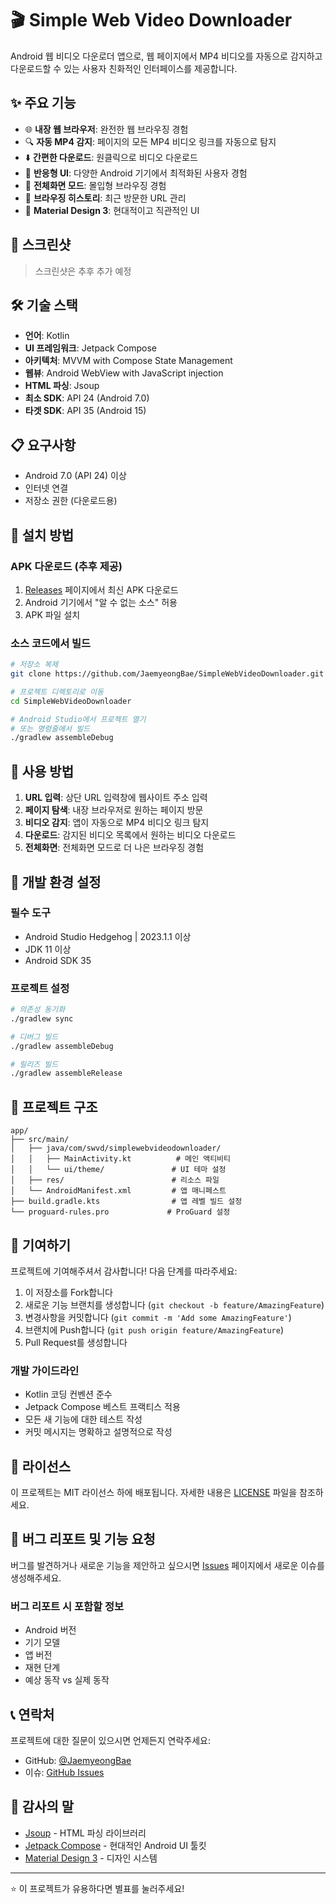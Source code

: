 # 🎬 Simple Web Video Downloader

Android 웹 비디오 다운로더 앱으로, 웹 페이지에서 MP4 비디오를 자동으로 감지하고 다운로드할 수 있는 사용자 친화적인 인터페이스를 제공합니다.

## ✨ 주요 기능

- 🌐 **내장 웹 브라우저**: 완전한 웹 브라우징 경험
- 🔍 **자동 MP4 감지**: 페이지의 모든 MP4 비디오 링크를 자동으로 탐지
- ⬇️ **간편한 다운로드**: 원클릭으로 비디오 다운로드
- 📱 **반응형 UI**: 다양한 Android 기기에서 최적화된 사용자 경험
- 🎯 **전체화면 모드**: 몰입형 브라우징 경험
- 📜 **브라우징 히스토리**: 최근 방문한 URL 관리
- 🎨 **Material Design 3**: 현대적이고 직관적인 UI

## 📱 스크린샷

> 스크린샷은 추후 추가 예정

## 🛠️ 기술 스택

- **언어**: Kotlin
- **UI 프레임워크**: Jetpack Compose
- **아키텍처**: MVVM with Compose State Management
- **웹뷰**: Android WebView with JavaScript injection
- **HTML 파싱**: Jsoup
- **최소 SDK**: API 24 (Android 7.0)
- **타겟 SDK**: API 35 (Android 15)

## 📋 요구사항

- Android 7.0 (API 24) 이상
- 인터넷 연결
- 저장소 권한 (다운로드용)

## 🚀 설치 방법

### APK 다운로드 (추후 제공)
1. [Releases](https://github.com/JaemyeongBae/SimpleWebVideoDownloader/releases) 페이지에서 최신 APK 다운로드
2. Android 기기에서 "알 수 없는 소스" 허용
3. APK 파일 설치

### 소스 코드에서 빌드
```bash
# 저장소 복제
git clone https://github.com/JaemyeongBae/SimpleWebVideoDownloader.git

# 프로젝트 디렉토리로 이동
cd SimpleWebVideoDownloader

# Android Studio에서 프로젝트 열기
# 또는 명령줄에서 빌드
./gradlew assembleDebug
```

## 🎯 사용 방법

1. **URL 입력**: 상단 URL 입력창에 웹사이트 주소 입력
2. **페이지 탐색**: 내장 브라우저로 원하는 페이지 방문
3. **비디오 감지**: 앱이 자동으로 MP4 비디오 링크 탐지
4. **다운로드**: 감지된 비디오 목록에서 원하는 비디오 다운로드
5. **전체화면**: 전체화면 모드로 더 나은 브라우징 경험

## 🔧 개발 환경 설정

### 필수 도구
- Android Studio Hedgehog | 2023.1.1 이상
- JDK 11 이상
- Android SDK 35

### 프로젝트 설정
```bash
# 의존성 동기화
./gradlew sync

# 디버그 빌드
./gradlew assembleDebug

# 릴리즈 빌드
./gradlew assembleRelease
```

## 📁 프로젝트 구조

```
app/
├── src/main/
│   ├── java/com/swvd/simplewebvideodownloader/
│   │   ├── MainActivity.kt          # 메인 액티비티
│   │   └── ui/theme/               # UI 테마 설정
│   ├── res/                        # 리소스 파일
│   └── AndroidManifest.xml         # 앱 매니페스트
├── build.gradle.kts                # 앱 레벨 빌드 설정
└── proguard-rules.pro             # ProGuard 설정
```

## 🤝 기여하기

프로젝트에 기여해주셔서 감사합니다! 다음 단계를 따라주세요:

1. 이 저장소를 Fork합니다
2. 새로운 기능 브랜치를 생성합니다 (`git checkout -b feature/AmazingFeature`)
3. 변경사항을 커밋합니다 (`git commit -m 'Add some AmazingFeature'`)
4. 브랜치에 Push합니다 (`git push origin feature/AmazingFeature`)
5. Pull Request를 생성합니다

### 개발 가이드라인
- Kotlin 코딩 컨벤션 준수
- Jetpack Compose 베스트 프랙티스 적용
- 모든 새 기능에 대한 테스트 작성
- 커밋 메시지는 명확하고 설명적으로 작성

## 📝 라이선스

이 프로젝트는 MIT 라이선스 하에 배포됩니다. 자세한 내용은 [LICENSE](LICENSE) 파일을 참조하세요.

## 🐛 버그 리포트 및 기능 요청

버그를 발견하거나 새로운 기능을 제안하고 싶으시면 [Issues](https://github.com/JaemyeongBae/SimpleWebVideoDownloader/issues) 페이지에서 새로운 이슈를 생성해주세요.

### 버그 리포트 시 포함할 정보
- Android 버전
- 기기 모델
- 앱 버전
- 재현 단계
- 예상 동작 vs 실제 동작

## 📞 연락처

프로젝트에 대한 질문이 있으시면 언제든지 연락주세요:

- GitHub: [@JaemyeongBae](https://github.com/JaemyeongBae)
- 이슈: [GitHub Issues](https://github.com/JaemyeongBae/SimpleWebVideoDownloader/issues)

## 🙏 감사의 말

- [Jsoup](https://jsoup.org/) - HTML 파싱 라이브러리
- [Jetpack Compose](https://developer.android.com/jetpack/compose) - 현대적인 Android UI 툴킷
- [Material Design 3](https://m3.material.io/) - 디자인 시스템

---

⭐ 이 프로젝트가 유용하다면 별표를 눌러주세요! 